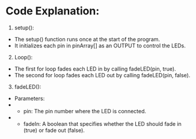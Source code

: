 # Code Explanation:

1. setup():
* The setup() function runs once at the start of the program.
* It initializes each pin in pinArray[] as an OUTPUT to control the LEDs.

2. Loop():
* The first for loop fades each LED in by calling fadeLED(pin, true).
* The second for loop fades each LED out by calling fadeLED(pin, false).

3. fadeLED():
* Parameters:
* + pin: The pin number where the LED is connected.
* + fadeIn: A boolean that specifies whether the LED should fade in (true) or fade out (false).
